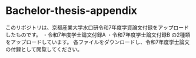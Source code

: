 # Bachelor-thesis-appendix
このリポジトリは、京都産業大学水口研令和7年度学資論文付録をアップロードしたものです。
・令和7年度学士論文付録A
・令和7年度学士論文付録B
の2種類をアップロードしています。
各ファイルをダウンロードし、令和7年度学士論文の付録として閲覧してください。
